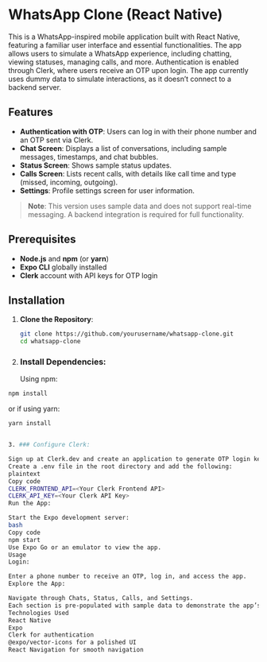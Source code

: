 # WhatsApp Clone (React Native)

This is a WhatsApp-inspired mobile application built with React Native, featuring a familiar user interface and essential functionalities. The app allows users to simulate a WhatsApp experience, including chatting, viewing statuses, managing calls, and more. Authentication is enabled through Clerk, where users receive an OTP upon login. The app currently uses dummy data to simulate interactions, as it doesn’t connect to a backend server.

## Features

- **Authentication with OTP**: Users can log in with their phone number and an OTP sent via Clerk.
- **Chat Screen**: Displays a list of conversations, including sample messages, timestamps, and chat bubbles.
- **Status Screen**: Shows sample status updates.
- **Calls Screen**: Lists recent calls, with details like call time and type (missed, incoming, outgoing).
- **Settings**: Profile settings screen for user information.

> **Note**: This version uses sample data and does not support real-time messaging. A backend integration is required for full functionality.

## Prerequisites

- **Node.js** and **npm** (or **yarn**)
- **Expo CLI** globally installed
- **Clerk** account with API keys for OTP login

## Installation

1. **Clone the Repository**:
   ```bash
   git clone https://github.com/yourusername/whatsapp-clone.git
   cd whatsapp-clone
2. ### Install Dependencies:
   Using npm:

```bash
npm install
```


or if using yarn:

```bash
yarn install


3. ### Configure Clerk:

Sign up at Clerk.dev and create an application to generate OTP login keys.
Create a .env file in the root directory and add the following:
plaintext
Copy code
CLERK_FRONTEND_API=<Your Clerk Frontend API>
CLERK_API_KEY=<Your Clerk API Key>
Run the App:

Start the Expo development server:
bash
Copy code
npm start
Use Expo Go or an emulator to view the app.
Usage
Login:

Enter a phone number to receive an OTP, log in, and access the app.
Explore the App:

Navigate through Chats, Status, Calls, and Settings.
Each section is pre-populated with sample data to demonstrate the app’s flow and layout.
Technologies Used
React Native
Expo
Clerk for authentication
@expo/vector-icons for a polished UI
React Navigation for smooth navigation
